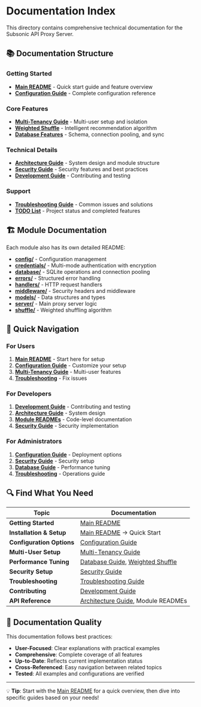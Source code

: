 # Documentation Index

This directory contains comprehensive technical documentation for the Subsonic API Proxy Server.

## 📚 Documentation Structure

### Getting Started
- **[Main README](../README.md)** - Quick start guide and feature overview
- **[Configuration Guide](configuration.md)** - Complete configuration reference

### Core Features
- **[Multi-Tenancy Guide](multi-tenancy.md)** - Multi-user setup and isolation
- **[Weighted Shuffle](weighted-shuffle.md)** - Intelligent recommendation algorithm
- **[Database Features](database.md)** - Schema, connection pooling, and sync

### Technical Details
- **[Architecture Guide](architecture.md)** - System design and module structure
- **[Security Guide](security.md)** - Security features and best practices
- **[Development Guide](development.md)** - Contributing and testing

### Support
- **[Troubleshooting Guide](../TROUBLESHOOTING.md)** - Common issues and solutions
- **[TODO List](../TODO.md)** - Project status and completed features

## 🏗️ Module Documentation

Each module also has its own detailed README:

- **[config/](../config/README.md)** - Configuration management
- **[credentials/](../credentials/README.md)** - Multi-mode authentication with encryption
- **[database/](../database/README.md)** - SQLite operations and connection pooling
- **[errors/](../errors/README.md)** - Structured error handling
- **[handlers/](../handlers/README.md)** - HTTP request handlers
- **[middleware/](../middleware/README.md)** - Security headers and middleware
- **[models/](../models/README.md)** - Data structures and types
- **[server/](../server/README.md)** - Main proxy server logic
- **[shuffle/](../shuffle/README.md)** - Weighted shuffling algorithm

## 🎯 Quick Navigation

### For Users
1. **[Main README](../README.md)** - Start here for setup
2. **[Configuration Guide](configuration.md)** - Customize your setup
3. **[Multi-Tenancy Guide](multi-tenancy.md)** - Multi-user features
4. **[Troubleshooting](../TROUBLESHOOTING.md)** - Fix issues

### For Developers
1. **[Development Guide](development.md)** - Contributing and testing
2. **[Architecture Guide](architecture.md)** - System design
3. **[Module READMEs](../config/README.md)** - Code-level documentation
4. **[Security Guide](security.md)** - Security implementation

### For Administrators
1. **[Configuration Guide](configuration.md)** - Deployment options
2. **[Security Guide](security.md)** - Security setup
3. **[Database Guide](database.md)** - Performance tuning
4. **[Troubleshooting](../TROUBLESHOOTING.md)** - Operations guide

## 🔍 Find What You Need

| Topic | Documentation |
|-------|---------------|
| **Getting Started** | [Main README](../README.md) |
| **Installation & Setup** | [Main README](../README.md) → Quick Start |
| **Configuration Options** | [Configuration Guide](configuration.md) |
| **Multi-User Setup** | [Multi-Tenancy Guide](multi-tenancy.md) |
| **Performance Tuning** | [Database Guide](database.md), [Weighted Shuffle](weighted-shuffle.md) |
| **Security Setup** | [Security Guide](security.md) |
| **Troubleshooting** | [Troubleshooting Guide](../TROUBLESHOOTING.md) |
| **Contributing** | [Development Guide](development.md) |
| **API Reference** | [Architecture Guide](architecture.md), Module READMEs |

## 📖 Documentation Quality

This documentation follows best practices:

- **User-Focused**: Clear explanations with practical examples
- **Comprehensive**: Complete coverage of all features
- **Up-to-Date**: Reflects current implementation status
- **Cross-Referenced**: Easy navigation between related topics
- **Tested**: All examples and configurations are verified

---

💡 **Tip**: Start with the [Main README](../README.md) for a quick overview, then dive into specific guides based on your needs!